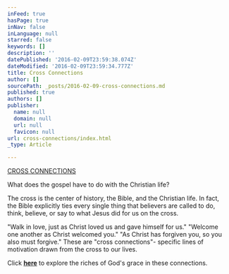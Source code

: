 ```yaml
---
inFeed: true
hasPage: true
inNav: false
inLanguage: null
starred: false
keywords: []
description: ''
datePublished: '2016-02-09T23:59:38.074Z'
dateModified: '2016-02-09T23:59:34.777Z'
title: Cross Connections
author: []
sourcePath: _posts/2016-02-09-cross-connections.md
published: true
authors: []
publisher:
  name: null
  domain: null
  url: null
  favicon: null
url: cross-connections/index.html
_type: Article

---
```

[CROSS CONNECTIONS][0]

What does the gospel have to do with the Christian life?

The cross is the center of history, the Bible, and the Christian life. In fact, the Bible explicitly ties every single thing that believers are called to do, think, believe, or say to what Jesus did for us on the cross.

"Walk in love, just as Christ loved us and gave himself for us." "Welcome one another as Christ welcomed you." "As Christ has forgiven you, so you also must forgive." These are "cross connections"- specific lines of motivation drawn from the cross to our lives. 

Click [**here**][0] to explore the riches of God's grace in these connections.

[0]: https://thegrid.ai/crossconnections/
